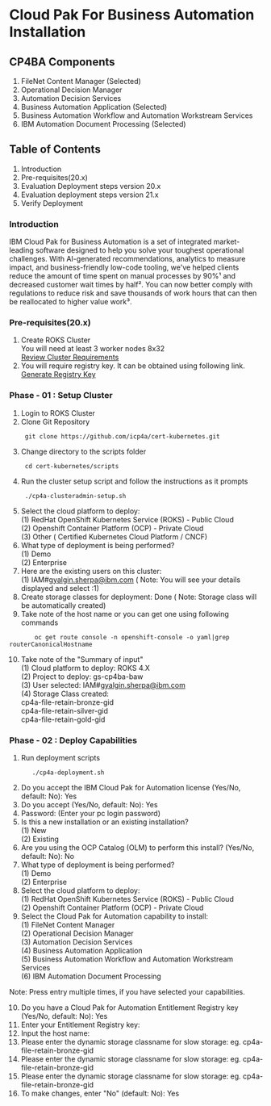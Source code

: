 # Cloud Pak For Business Automation Installation
## CP4BA Components
1) FileNet Content Manager (Selected)
2) Operational Decision Manager 
3) Automation Decision Services 
4) Business Automation Application (Selected)
5) Business Automation Workflow and Automation Workstream Services 
6) IBM Automation Document Processing (Selected)

## Table of Contents
1. Introduction
2. Pre-requisites(20.x)
3. Evaluation Deployment steps version 20.x
4. Evaluation deployment steps version 21.x
5. Verify Deployment

### Introduction
IBM Cloud Pak for Business Automation is a set of integrated market-leading software designed to help you solve your toughest operational challenges. With AI-generated recommendations, analytics to measure impact, and business-friendly low-code tooling, we've helped clients reduce the amount of time spent on manual processes by 90%¹ and decreased customer wait times by half². You can now better comply with regulations to reduce risk and save thousands of work hours that can then be reallocated to higher value work³.

### Pre-requisites(20.x)
1. Create ROKS Cluster </br>
   You will need at least 3 worker nodes 8x32 </br>
   <a href="https://www.ibm.com/docs/en/cloud-paks/cp-biz-automation/20.0.x?topic=deployment-identifying-infrastructure-requirements">Review Cluster Requirements </a>
2. You will require registry key. It can be obtained using following link.</br>
   <a href=https://myibm.ibm.com/products-services/containerlibrary> Generate Registry Key </a>

### Phase - 01 : Setup Cluster

 1. Login to ROKS Cluster
 2. Clone Git Repository
      ```console
       git clone https://github.com/icp4a/cert-kubernetes.git
      ```
 3. Change directory to the scripts folder
      ```console
       cd cert-kubernetes/scripts
      ```
4. Run the cluster setup script and follow the instructions as it prompts 
      ```console
       ./cp4a-clusteradmin-setup.sh
      ```
5. Select the cloud platform to deploy: </br>
       (1) RedHat OpenShift Kubernetes Service (ROKS) - Public Cloud </br>
       (2) Openshift Container Platform (OCP) - Private Cloud </br>
       (3) Other ( Certified Kubernetes Cloud Platform / CNCF) </br>
6. What type of deployment is being performed? </br>
       (1) Demo </br>
       (2) Enterprise </br>
7. Here are the existing users on this cluster: </br>
       (1) IAM#gyalgin.sherpa@ibm.com ( Note: You will see your details displayed and select :1)</br>
8. Create storage classes for deployment: Done ( Note: Storage class will be automatically created)
9. Take note of the host name or you can get one using following commands
 ```console
        oc get route console -n openshift-console -o yaml|grep routerCanonicalHostname
 ```
10. Take note of the "Summary of input" </br>
         (1) Cloud platform to deploy: ROKS 4.X </br>
         (2) Project to deploy: gs-cp4ba-baw </br>
         (3) User selected: IAM#gyalgin.sherpa@ibm.com </br>
         (4) Storage Class created: </br>
            cp4a-file-retain-bronze-gid </br>
            cp4a-file-retain-silver-gid </br>
            cp4a-file-retain-gold-gid </br>
   
### Phase - 02 : Deploy Capabilities
1. Run deployment scripts
   ```console
      ./cp4a-deployment.sh
   ```
2. Do you accept the IBM Cloud Pak for Automation license (Yes/No, default: No): Yes </br>
3. Do you accept (Yes/No, default: No): Yes </br>
4. Password: (Enter your pc login password)</br>
5. Is this a new installation or an existing installation?</br>
      (1) New </br>
      (2) Existing </br>
 6. Are you using the OCP Catalog (OLM) to perform this install? (Yes/No, default: No): No</br>
 7. What type of deployment is being performed?</br>
      (1) Demo</br>
      (2) Enterprise </br>
 8. Select the cloud platform to deploy:</br>
      (1) RedHat OpenShift Kubernetes Service (ROKS) - Public Cloud</br>
      (2) Openshift Container Platform (OCP) - Private Cloud </i></br>
 9. Select the Cloud Pak for Automation capability to install:</br>
       (1) FileNet Content Manager</br>
       (2) Operational Decision Manager</br>
       (3) Automation Decision Services</br>
       (4) Business Automation Application</br>
       (5) Business Automation Workflow and Automation Workstream Services</br>
       (6) IBM Automation Document Processing</i></br>
      
Note: Press entry multiple times, if you have selected your capabilities.</br>

10. Do you have a Cloud Pak for Automation Entitlement Registry key (Yes/No, default: No): Yes</br>
11. Enter your Entitlement Registry key: <copy the registry key here></br>
12. Input the host name: <copy the hostname here></br>
13. Please enter the dynamic storage classname for slow storage: <copy storage class here> eg. cp4a-file-retain-bronze-gid</br>
14. Please enter the dynamic storage classname for slow storage: <copy storage class here> eg. cp4a-file-retain-bronze-gid</br>
15. Please enter the dynamic storage classname for slow storage: <copy storage class here> eg. cp4a-file-retain-bronze-gid</br>
16. To make changes, enter "No" (default: No): Yes</br>
   
